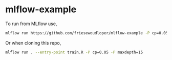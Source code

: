 # mlflow-example

To run from MLflow use,

```bash
mlflow run https://github.com/friesewoudloper/mlflow-example -P cp=0.05 -P maxdepth=15
```

Or when cloning this repo,

```bash
mlflow run . --entry-point train.R -P cp=0.05 -P maxdepth=15
```
